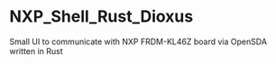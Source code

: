 # NXP_Shell_Rust_Dioxus
Small UI to communicate with NXP FRDM-KL46Z board via OpenSDA written in Rust

